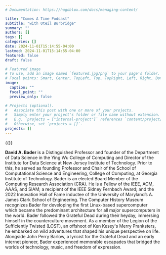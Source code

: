 ```yaml
---
# Documentation: https://hugoblox.com/docs/managing-content/

title: "Comes A Time Podcast"
subtitle: "with Oteil Burbridge"
summary: ""
authors: []
tags: []
categories: []
date: 2024-11-01T15:14:55-04:00
lastmod: 2024-11-01T15:14:55-04:00
featured: false
draft: false

# Featured image
# To use, add an image named `featured.jpg/png` to your page's folder.
# Focal points: Smart, Center, TopLeft, Top, TopRight, Left, Right, BottomLeft, Bottom, BottomRight.
image:
  caption: ""
  focal_point: ""
  preview_only: false

# Projects (optional).
#   Associate this post with one or more of your projects.
#   Simply enter your project's folder or file name without extension.
#   E.g. `projects = ["internal-project"]` references `content/project/deep-learning/index.md`.
#   Otherwise, set `projects = []`.
projects: []
---
```


{{<youtube GX3dTbTXJGg>}}

**David A. Bader** is a Distinguished Professor and founder of the Department of Data Science in the Ying Wu College of Computing and Director of the Institute for Data Science at New Jersey Institute of Technology. Prior to this, he served as founding Professor and Chair of the School of Computational Science and Engineering, College of Computing, at Georgia Institute of Technology. Bader is an elected Board Member of the Computing Research Association (CRA). He is a Fellow of the IEEE, ACM, AAAS, and SIAM; a recipient of the IEEE Sidney Fernbach Award; and the 2022 Innovation Hall of Fame inductee of the University of Maryland’s A. James Clark School of Engineering. The Computer History Museum recognizes Bader for developing the first Linux-based supercomputer which became the predominant architecture for all major supercomputers in the world.  Bader followed the Grateful Dead during their heyday, immersing himself in the counterculture movement. As a member of the Legion of the Sufficiently Twisted (LOST), an offshoot of Ken Kesey's Merry Pranksters, he embarked on wild adventures that shaped his unique perspective on life. Alongside John Perry Barlow, a lyricist for the Grateful Dead and an early internet pioneer, Bader experienced memorable escapades that bridged the worlds of technology, music, and freedom of expression.

